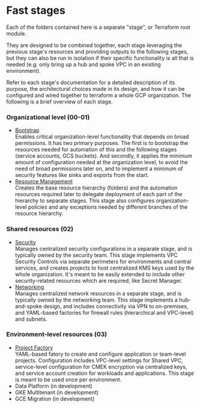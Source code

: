 # Fast stages

Each of the folders contained here is a separate "stage", or Terraform root module.

They are designed to be combined together, each stage leveraging the previous stage's resources and providing outputs to the following stages, but they can also be run in isolation if their specific functionality is all that is needed (e.g. only bring up a hub and spoke VPC in an existing environment).

Refer to each stage's documentation for a detailed description of its purpose, the architectural choices made in its design, and how it can be configured and wired together to terraform a whole GCP organization. The following is a brief overview of each stage.

### Organizational level (00-01)

- [Bootstrap](stages/00-bootstrap/README.md)  
  Enables critical organization-level functionality that depends on broad permissions. It has two primary purposes. The first is to bootstrap the resources needed for automation of this and the following stages (service accounts, GCS buckets). And secondly, it applies the minimum amount of configuration needed at the organization level, to avoid the need of broad permissions later on, and to implement a minimum of security features like sinks and exports from the start.
- [Resource Management](stages/01-resman/README.md)  
  Creates the base resource hierarchy (folders) and the automation resources required later to delegate deployment of each part of the hierarchy to separate stages. This stage also configures organization-level policies and any exceptions needed by different branches of the resource hierarchy.

### Shared resources (02)

- [Security](stages/02-security/README.md)  
  Manages centralized security configurations in a separate stage, and is typically owned by the security team. This stage implements VPC Security Controls via separate perimeters for environments and central services, and creates projects to host centralized KMS keys used by the whole organization. It's meant to be easily extended to include other security-related resources which are required, like Secret Manager.
- [Networking](stages/02-security/README.md)  
  Manages centralized network resources in a separate stage, and is typically owned by the networking team. This stage implements a hub-and-spoke design, and includes connectivity via VPN to on-premises, and YAML-based factories for firewall rules (hierarchical and VPC-level) and subnets.

### Environment-level resources (03)

- [Project Factory](stages/03-project-factory/README.md)  
  YAML-based fatory to create and configure application or team-level projects. Configuration includes VPC-level settings for Shared VPC, service-level configuration for CMEK encryption via centralized keys, and service account creation for workloads and applications. This stage is meant to be used once per environment.
- Data Platform (in development)
- GKE Multitenant (in development)
- GCE Migration (in development)
